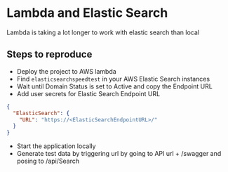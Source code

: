 # Lambda and Elastic Search

Lambda is taking a lot longer to work with elastic search than local

## Steps to reproduce

- Deploy the project to AWS lambda
- Find `elasticsearchspeedtest` in your AWS Elastic Search instances
- Wait until Domain Status is set to Active and copy the Endpoint URL
- Add user secrets for Elastic Search Endpoint URL

```json
{
  "ElasticSearch": {
    "URL": "https://<ElasticSearchEndpointURL>/"
  }
}
```

- Start the application locally
- Generate test data by triggering url by going to API url + /swagger and posing to /api/Search
